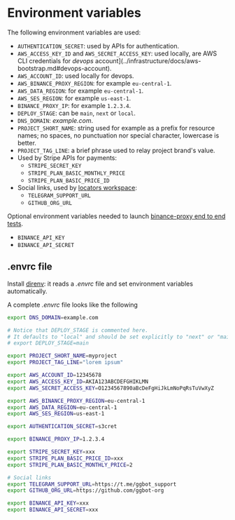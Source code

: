 # Environment variables

The following environment variables are used:

- `AUTHENTICATION_SECRET`: used by APIs for authentication.
- `AWS_ACCESS_KEY_ID` and `AWS_SECRET_ACCESS_KEY`: used locally, are AWS CLI credentials for _devops_ account](../infrastructure/docs/aws-bootstrap.md#devops-account).
- `AWS_ACCOUNT_ID`: used locally for devops.
- `AWS_BINANCE_PROXY_REGION`: for example `eu-central-1`.
- `AWS_DATA_REGION`: for example `eu-central-1`.
- `AWS_SES_REGION`: for example `us-east-1`.
- `BINANCE_PROXY_IP`: for example `1.2.3.4`.
- `DEPLOY_STAGE`: can be `main`, `next` or `local`.
- `DNS_DOMAIN`: _example.com_.
- `PROJECT_SHORT_NAME`: string used for example as a prefix for resource names; no spaces, no punctuation nor special character, lowercase is better.
- `PROJECT_TAG_LINE`: a brief phrase used to relay project brand's value.
- Used by Stripe APIs for payments:
  - `STRIPE_SECRET_KEY`
  - `STRIPE_PLAN_BASIC_MONTHLY_PRICE`
  - `STRIPE_PLAN_BASIC_PRICE_ID`
- Social links, used by [locators workspace](../locators/):
  - `TELEGRAM_SUPPORT_URL`
  - `GITHUB_ORG_URL`

Optional environment variables needed to launch [binance-proxy end to end tests](../binance-proxy/docs/end-to-end-tests.md).

- `BINANCE_API_KEY`
- `BINANCE_API_SECRET`

## .envrc file

Install [direnv](../repository/docs/tech-stack.md#direnv): it reads a _.envrc_ file and set environment variables automatically.

A complete _.envrc_ file looks like the following

```sh
export DNS_DOMAIN=example.com

# Notice that DEPLOY_STAGE is commented here.
# It defaults to "local" and should be set explicitly to "next" or "main" only when needed.
# export DEPLOY_STAGE=main

export PROJECT_SHORT_NAME=myproject
export PROJECT_TAG_LINE="lorem ipsum"

export AWS_ACCOUNT_ID=12345678
export AWS_ACCESS_KEY_ID=AKIA123ABCDEFGHIKLMN
export AWS_SECRET_ACCESS_KEY=O1234567890aBcDeFgHiJkLmNoPqRsTuVwXyZ

export AWS_BINANCE_PROXY_REGION=eu-central-1
export AWS_DATA_REGION=eu-central-1
export AWS_SES_REGION=us-east-1

export AUTHENTICATION_SECRET=s3cret

export BINANCE_PROXY_IP=1.2.3.4

export STRIPE_SECRET_KEY=xxx
export STRIPE_PLAN_BASIC_PRICE_ID=xxx
export STRIPE_PLAN_BASIC_MONTHLY_PRICE=2

# Social links
export TELEGRAM_SUPPORT_URL=https://t.me/ggbot_support
export GITHUB_ORG_URL=https://github.com/ggbot-org

export BINANCE_API_KEY=xxx
export BINANCE_API_SECRET=xxx
```
